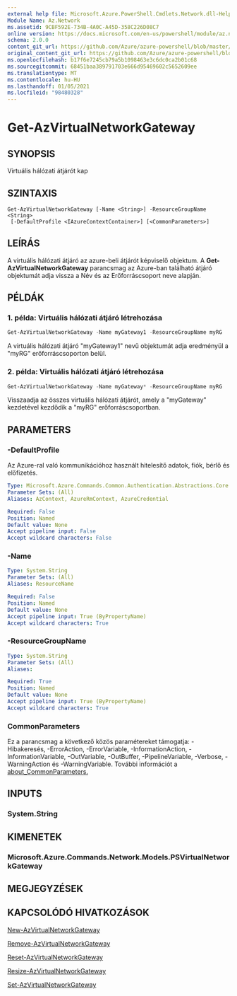 ```yaml
---
external help file: Microsoft.Azure.PowerShell.Cmdlets.Network.dll-Help.xml
Module Name: Az.Network
ms.assetid: 9CBF592E-734B-4A0C-A45D-358C226D08C7
online version: https://docs.microsoft.com/en-us/powershell/module/az.network/get-azvirtualnetworkgateway
schema: 2.0.0
content_git_url: https://github.com/Azure/azure-powershell/blob/master/src/Network/Network/help/Get-AzVirtualNetworkGateway.md
original_content_git_url: https://github.com/Azure/azure-powershell/blob/master/src/Network/Network/help/Get-AzVirtualNetworkGateway.md
ms.openlocfilehash: b17f6e7245cb79a5b1098463e3c6dc0ca2b01c68
ms.sourcegitcommit: 68451baa389791703e666d95469602c5652609ee
ms.translationtype: MT
ms.contentlocale: hu-HU
ms.lasthandoff: 01/05/2021
ms.locfileid: "98480328"
---
```

# Get-AzVirtualNetworkGateway

## SYNOPSIS
Virtuális hálózati átjárót kap

## SZINTAXIS

```
Get-AzVirtualNetworkGateway [-Name <String>] -ResourceGroupName <String>
 [-DefaultProfile <IAzureContextContainer>] [<CommonParameters>]
```

## LEÍRÁS
A virtuális hálózati átjáró az azure-beli átjárót képviselő objektum.
A **Get-AzVirtualNetworkGateway** parancsmag az Azure-ban található átjáró objektumát adja vissza a Név és az Erőforráscsoport neve alapján.

## PÉLDÁK

### 1. példa: Virtuális hálózati átjáró létrehozása
```powershell
Get-AzVirtualNetworkGateway -Name myGateway1 -ResourceGroupName myRG
```

A virtuális hálózati átjáró "myGateway1" nevű objektumát adja eredményül a "myRG" erőforráscsoporton belül.

### 2. példa: Virtuális hálózati átjáró létrehozása
```powershell
Get-AzVirtualNetworkGateway -Name myGateway* -ResourceGroupName myRG
```

Visszaadja az összes virtuális hálózati átjárót, amely a "myGateway" kezdetével kezdődik a "myRG" erőforráscsoportban.

## PARAMETERS

### -DefaultProfile
Az Azure-ral való kommunikációhoz használt hitelesítő adatok, fiók, bérlő és előfizetés.

```yaml
Type: Microsoft.Azure.Commands.Common.Authentication.Abstractions.Core.IAzureContextContainer
Parameter Sets: (All)
Aliases: AzContext, AzureRmContext, AzureCredential

Required: False
Position: Named
Default value: None
Accept pipeline input: False
Accept wildcard characters: False
```

### -Name
```yaml
Type: System.String
Parameter Sets: (All)
Aliases: ResourceName

Required: False
Position: Named
Default value: None
Accept pipeline input: True (ByPropertyName)
Accept wildcard characters: True
```

### -ResourceGroupName
```yaml
Type: System.String
Parameter Sets: (All)
Aliases:

Required: True
Position: Named
Default value: None
Accept pipeline input: True (ByPropertyName)
Accept wildcard characters: True
```

### CommonParameters
Ez a parancsmag a következő közös paramétereket támogatja: -Hibakeresés, -ErrorAction, -ErrorVariable, -InformationAction, -InformationVariable, -OutVariable, -OutBuffer, -PipelineVariable, -Verbose, -WarningAction és -WarningVariable. További információt a [about_CommonParameters.](http://go.microsoft.com/fwlink/?LinkID=113216)

## INPUTS

### System.String

## KIMENETEK

### Microsoft.Azure.Commands.Network.Models.PSVirtualNetworkGateway

## MEGJEGYZÉSEK

## KAPCSOLÓDÓ HIVATKOZÁSOK

[New-AzVirtualNetworkGateway](./New-AzVirtualNetworkGateway.md)

[Remove-AzVirtualNetworkGateway](./Remove-AzVirtualNetworkGateway.md)

[Reset-AzVirtualNetworkGateway](./Reset-AzVirtualNetworkGateway.md)

[Resize-AzVirtualNetworkGateway](./Resize-AzVirtualNetworkGateway.md)

[Set-AzVirtualNetworkGateway](./Set-AzVirtualNetworkGateway.md)
